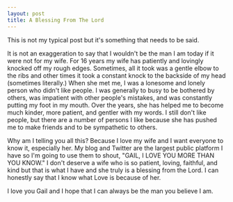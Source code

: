 ```yaml
---
layout: post
title: A Blessing From The Lord
---
```

This is not my typical post but it's something that needs to be said.

It is not an exaggeration to say that I wouldn't be the man I am today if it were not for my wife. For 16 years my wife has patiently and lovingly knocked off my rough edges. Sometimes, all it took was a gentle elbow to the ribs and other times it took a constant knock to the backside of my head (sometimes literally.) When she met me, I was a lonesome and lonely person who didn't like people. I was generally to busy to be bothered by others, was impatient with other people's mistakes, and was constantly putting my foot in my mouth. Over the years, she has helped me to become much kinder, more patient, and gentler with my words. I still don't like people, but there are a number of persons I like because she has pushed me to make friends and to be sympathetic to others.

Why am I telling you all this? Because I love my wife and I want everyone to know it, especially her. My blog and Twitter are the largest public platform I have so I'm going to use them to shout, "GAIL, I LOVE YOU MORE THAN YOU KNOW." I don't deserve a wife who is so patient, loving, faithful, and kind but that is what I have and she truly is a blessing from the Lord. I can honestly say that I know what Love is because of her.

I love you Gail and I hope that I can always be the man you believe I am.


